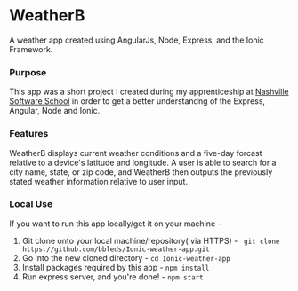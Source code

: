 # WeatherB 
A weather app created using AngularJs, Node, Express, and the Ionic Framework.

### Purpose
This app was a short project I created during my apprenticeship at [Nashville Software School](http://nashvillesoftwareschool.com/) in order to get a better understandng of the Express, Angular, Node and Ionic.

### Features
WeatherB displays current weather conditions and a five-day forcast relative to a device's latitude and longitude. A user is able to search for a city name, state, or zip code, and WeatherB then outputs the previously stated weather information relative to user input.

### Local Use
If you want to run this app locally/get it on your machine -
  1. Git clone onto your local machine/repository( via HTTPS) - ``` git clone https://github.com/bbleds/Ionic-weather-app.git```
  2. Go into the new cloned directory - ``` cd Ionic-weather-app ```
  3. Install packages required by this app - 
    ```
    npm install
    ```
  4. Run express server, and you're done! - 
    ```
    npm start 
    ```
    
